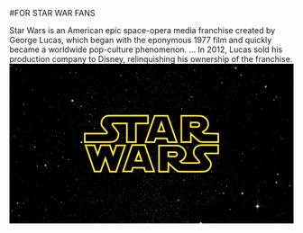 #FOR STAR WAR FANS




Star Wars is an American epic space-opera media franchise created by George Lucas, which began with the eponymous 1977 film and quickly became a worldwide pop-culture phenomenon. ... In 2012, Lucas sold his production company to Disney, relinquishing his ownership of the franchise.
![](/images/starwars.jpg)
